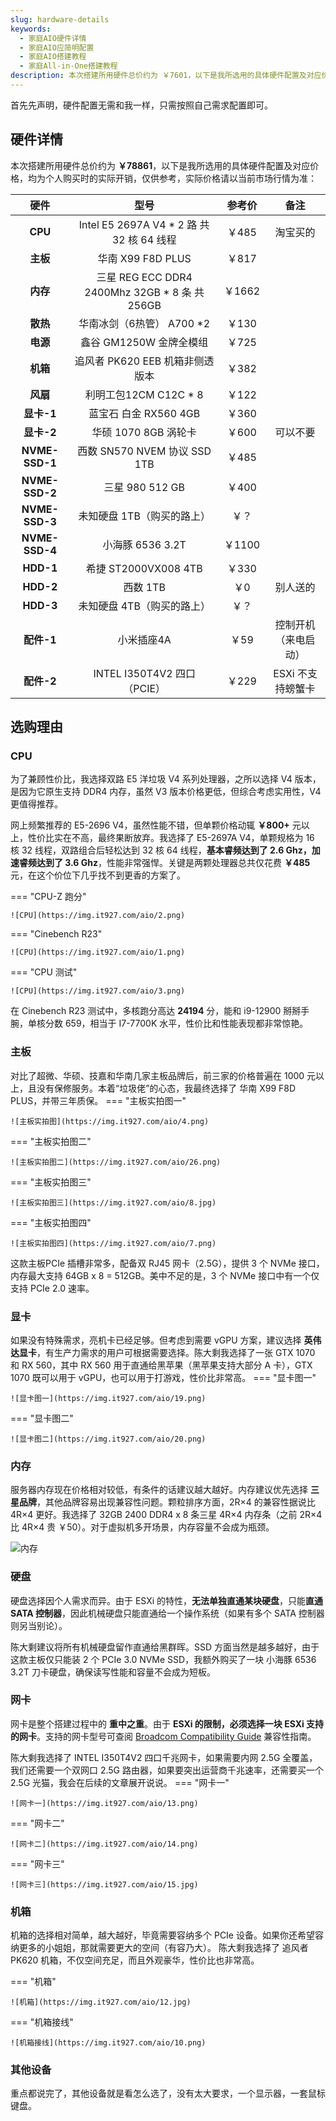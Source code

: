 ```yaml
---
slug: hardware-details
keywords: 
  - 家庭AIO硬件详情
  - 家庭AIO应简明配置
  - 家庭AIO搭建教程
  - 家庭All-in-One搭建教程
description: 本次搭建所用硬件总价约为 ￥7601，以下是我所选用的具体硬件配置及对应价格，均为个人购买时的实际开销，仅供参考，实际价格请以当前市场行情为准。
---
```

首先先声明，硬件配置无需和我一样，只需按照自己需求配置即可。
## 硬件详情
本次搭建所用硬件总价约为 **￥78861**，以下是我所选用的具体硬件配置及对应价格，均为个人购买时的实际开销，仅供参考，实际价格请以当前市场行情为准：



|      硬件      |                      型号                      |  参考价  |         备注         |
| :------------: | :--------------------------------------------: |:-----:| :------------------: |
|    **CPU**     |   Intel E5 2697A V4 * 2 路 共 32 核 64 线程    | ￥485  |       淘宝买的       |
|    **主板**    |               华南 X99 F8D PLUS                | ￥817  |                      |
|    **内存**    | 三星 REG ECC DDR4 2400Mhz 32GB * 8 条 共 256GB | ￥1662 |                      |
|    **散热**    |           华南冰剑（6热管） A700 *2            | ￥130  |                      |
|    **电源**    |            鑫谷 GM1250W 金牌全模组             | ￥725  |                      |
|    **机箱**    |        追风者 PK620 EEB 机箱非侧透版本         | ￥382  |                      |
|    **风扇**    |             利明工包12CM C12C * 8              | ￥122  |                      |
|   **显卡-1**   |             蓝宝石 白金 RX560 4GB              | ￥360  |                      |
|   **显卡-2**   |              华硕 1070 8GB 涡轮卡              | ￥600  |       可以不要       |
| **NVME-SSD-1** |          西数 SN570 NVEM 协议 SSD 1TB          | ￥485  |                      |
| **NVME-SSD-2** |                三星 980 512 GB                 | ￥400  |                      |
| **NVME-SSD-3** |           未知硬盘 1TB（购买的路上）           |  ￥？   |                      |
| **NVME-SSD-4** |                小海豚 6536 3.2T                | ￥1100 |                      |
|   **HDD-1**    |              希捷 ST2000VX008 4TB              | ￥330  |                      |
|   **HDD-2**    |                   西数   1TB                   |  ￥0   |       别人送的       |
|   **HDD-3**    |           未知硬盘 4TB（购买的路上）           |  ￥？   |                      |
|   **配件-1**   |                   小米插座4A                   |  ￥59  | 控制开机（来电启动） |
|   **配件-2**   |          INTEL I350T4V2 四口（PCIE）           | ￥229  |  ESXi 不支持螃蟹卡   |

## 选购理由
### CPU
为了兼顾性价比，我选择双路 E5 洋垃圾 V4 系列处理器，之所以选择 V4 版本，是因为它原生支持 DDR4 内存，虽然 V3 版本价格更低，但综合考虑实用性，V4 更值得推荐。

网上频繁推荐的 E5-2696 V4，虽然性能不错，但单颗价格动辄 **￥800+** 元以上，性价比实在不高，最终果断放弃。我选择了 E5-2697A V4，单颗规格为 16 核 32 线程，双路组合后轻松达到 32 核 64 线程，**基本睿频达到了 2.6 Ghz，加速睿频达到了 3.6 Ghz**，性能非常强悍。关键是两颗处理器总共仅花费 **￥485** 元，在这个价位下几乎找不到更香的方案了。

=== "CPU-Z 跑分"

	![CPU](https://img.it927.com/aio/2.png)

=== "Cinebench R23"

	![CPU](https://img.it927.com/aio/1.png)

=== "CPU 测试"

	![CPU](https://img.it927.com/aio/3.png)

在 Cinebench R23 测试中，多核跑分高达 **24194** 分，能和 i9-12900 掰掰手腕，单核分数 659，相当于 I7-7700K 水平，性价比和性能表现都非常惊艳。

### 主板
对比了超微、华硕、技嘉和华南几家主板品牌后，前三家的价格普遍在 1000 元以上，且没有保修服务。本着“垃圾佬”的心态，我最终选择了 华南 X99 F8D PLUS，并带三年质保。
=== "主板实拍图一"

	![主板实拍图](https://img.it927.com/aio/4.png)
=== "主板实拍图二"

	![主板实拍图二](https://img.it927.com/aio/26.png)
=== "主板实拍图三"

	![主板实拍图三](https://img.it927.com/aio/8.jpg)

=== "主板实拍图四"

	![主板实拍图四](https://img.it927.com/aio/7.png)

这款主板PCIe 插槽非常多，配备双 RJ45 网卡（2.5G），提供 3 个 NVMe 接口，内存最大支持 64GB x 8 = 512GB。美中不足的是，3 个 NVMe 接口中有一个仅支持 PCIe 2.0 速率。

### 显卡

如果没有特殊需求，亮机卡已经足够。但考虑到需要 vGPU 方案，建议选择 **英伟达显卡**，有生产力需求的用户可根据需要选择。陈大剩我选择了一张 GTX 1070 和 RX 560，其中 RX 560 用于直通给黑苹果（黑苹果支持大部分 A 卡），GTX 1070 既可以用于 vGPU，也可以用于打游戏，性价比非常高。
=== "显卡图一"

	![显卡图一](https://img.it927.com/aio/19.png)

=== "显卡图二"

	![显卡图二](https://img.it927.com/aio/20.png)


### 内存

服务器内存现在价格相对较低，有条件的话建议越大越好。内存建议优先选择 **三星品牌**，其他品牌容易出现兼容性问题。颗粒排序方面，2R×4 的兼容性据说比 4R×4 更好。我选择了 32GB 2400 DDR4 x 8 条三星 4R×4 内存条（之前 2R×4 比 4R×4 贵 ￥50）。对于虚拟机多开场景，内存容量不会成为瓶颈。

![内存](https://img.it927.com/aio/5.png)


### 硬盘

硬盘选择因个人需求而异。由于 ESXi 的特性，**无法单独直通某块硬盘**，只能**直通 SATA 控制器**，因此机械硬盘只能直通给一个操作系统（如果有多个 SATA 控制器则另当别论）。

陈大剩建议将所有机械硬盘留作直通给黑群晖。SSD 方面当然是越多越好，由于这款主板仅只能装 2 个 PCIe 3.0 NVMe SSD，我额外购买了一块 小海豚 6536 3.2T 刀卡硬盘，确保读写性能和容量不会成为短板。

### 网卡

网卡是整个搭建过程中的 **重中之重**。由于 **ESXi 的限制，必须选择一块 ESXi 支持的网卡**。支持的网卡型号可查阅 [Broadcom Compatibility Guide](https://compatibilityguide.broadcom.com/search?program=io&persona=live&column=brandName&order=asc) 兼容性指南。

陈大剩我选择了 INTEL I350T4V2 四口千兆网卡，如果需要内网 2.5G 全覆盖，我们还需要一个双网口 2.5G 路由器，如果要突出运营商千兆速率，还需要买一个 2.5G 光猫，我会在后续的文章展开说说。
=== "网卡一"

	![网卡一](https://img.it927.com/aio/13.png)

=== "网卡二"

	![网卡二](https://img.it927.com/aio/14.png)

=== "网卡三"

	![网卡三](https://img.it927.com/aio/15.jpg)

### 机箱

机箱的选择相对简单，越大越好，毕竟需要容纳多个 PCIe 设备。如果你还希望容纳更多的小姐姐，那就需要更大的空间（有容乃大）。
陈大剩我选择了 追风者 PK620 机箱，不仅空间充足，而且外观豪华，性价比也非常高。

=== "机箱"

	![机箱](https://img.it927.com/aio/12.jpg)

=== "机箱接线"

	![机箱接线](https://img.it927.com/aio/10.png)


### 其他设备

重点都说完了，其他设备就是看怎么选了，没有太大要求，一个显示器，一套鼠标键盘。

